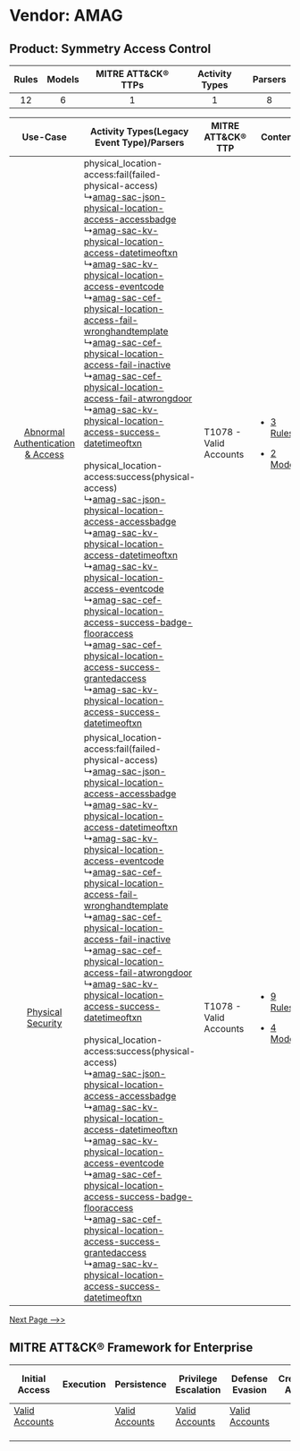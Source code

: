 Vendor: AMAG
============
Product: Symmetry Access Control
--------------------------------
| Rules | Models | MITRE ATT&CK® TTPs | Activity Types | Parsers |
|:-----:|:------:|:------------------:|:--------------:|:-------:|
|  12   |   6    |         1          |       1        |    8    |

|    Use-Case    | Activity Types(Legacy Event Type)/Parsers    | MITRE ATT&CK® TTP          | Content    |
|:----:| ---- | ---- | ---- |
| [Abnormal Authentication & Access](../../../UseCases/uc_abnormal_authentication_&_access.md) |  physical_location-access:fail(failed-physical-access)<br> ↳[amag-sac-json-physical-location-access-accessbadge](Ps/pC_amagsacjsonphysicallocationaccessaccessbadge.md)<br> ↳[amag-sac-kv-physical-location-access-datetimeoftxn](Ps/pC_amagsackvphysicallocationaccessdatetimeoftxn.md)<br> ↳[amag-sac-kv-physical-location-access-eventcode](Ps/pC_amagsackvphysicallocationaccesseventcode.md)<br> ↳[amag-sac-cef-physical-location-access-fail-wronghandtemplate](Ps/pC_amagsaccefphysicallocationaccessfailwronghandtemplate.md)<br> ↳[amag-sac-cef-physical-location-access-fail-inactive](Ps/pC_amagsaccefphysicallocationaccessfailinactive.md)<br> ↳[amag-sac-cef-physical-location-access-fail-atwrongdoor](Ps/pC_amagsaccefphysicallocationaccessfailatwrongdoor.md)<br> ↳[amag-sac-kv-physical-location-access-success-datetimeoftxn](Ps/pC_amagsackvphysicallocationaccesssuccessdatetimeoftxn.md)<br><br> physical_location-access:success(physical-access)<br> ↳[amag-sac-json-physical-location-access-accessbadge](Ps/pC_amagsacjsonphysicallocationaccessaccessbadge.md)<br> ↳[amag-sac-kv-physical-location-access-datetimeoftxn](Ps/pC_amagsackvphysicallocationaccessdatetimeoftxn.md)<br> ↳[amag-sac-kv-physical-location-access-eventcode](Ps/pC_amagsackvphysicallocationaccesseventcode.md)<br> ↳[amag-sac-cef-physical-location-access-success-badge-flooraccess](Ps/pC_amagsaccefphysicallocationaccesssuccessbadgeflooraccess.md)<br> ↳[amag-sac-cef-physical-location-access-success-grantedaccess](Ps/pC_amagsaccefphysicallocationaccesssuccessgrantedaccess.md)<br> ↳[amag-sac-kv-physical-location-access-success-datetimeoftxn](Ps/pC_amagsackvphysicallocationaccesssuccessdatetimeoftxn.md)<br> | T1078 - Valid Accounts<br> | [<ul><li>3 Rules</li></ul><ul><li>2 Models</li></ul>](RM/r_m_amag_symmetry_access_control_Abnormal_Authentication_&_Access.md) |
|    [Physical Security](../../../UseCases/uc_physical_security.md)    |  physical_location-access:fail(failed-physical-access)<br> ↳[amag-sac-json-physical-location-access-accessbadge](Ps/pC_amagsacjsonphysicallocationaccessaccessbadge.md)<br> ↳[amag-sac-kv-physical-location-access-datetimeoftxn](Ps/pC_amagsackvphysicallocationaccessdatetimeoftxn.md)<br> ↳[amag-sac-kv-physical-location-access-eventcode](Ps/pC_amagsackvphysicallocationaccesseventcode.md)<br> ↳[amag-sac-cef-physical-location-access-fail-wronghandtemplate](Ps/pC_amagsaccefphysicallocationaccessfailwronghandtemplate.md)<br> ↳[amag-sac-cef-physical-location-access-fail-inactive](Ps/pC_amagsaccefphysicallocationaccessfailinactive.md)<br> ↳[amag-sac-cef-physical-location-access-fail-atwrongdoor](Ps/pC_amagsaccefphysicallocationaccessfailatwrongdoor.md)<br> ↳[amag-sac-kv-physical-location-access-success-datetimeoftxn](Ps/pC_amagsackvphysicallocationaccesssuccessdatetimeoftxn.md)<br><br> physical_location-access:success(physical-access)<br> ↳[amag-sac-json-physical-location-access-accessbadge](Ps/pC_amagsacjsonphysicallocationaccessaccessbadge.md)<br> ↳[amag-sac-kv-physical-location-access-datetimeoftxn](Ps/pC_amagsackvphysicallocationaccessdatetimeoftxn.md)<br> ↳[amag-sac-kv-physical-location-access-eventcode](Ps/pC_amagsackvphysicallocationaccesseventcode.md)<br> ↳[amag-sac-cef-physical-location-access-success-badge-flooraccess](Ps/pC_amagsaccefphysicallocationaccesssuccessbadgeflooraccess.md)<br> ↳[amag-sac-cef-physical-location-access-success-grantedaccess](Ps/pC_amagsaccefphysicallocationaccesssuccessgrantedaccess.md)<br> ↳[amag-sac-kv-physical-location-access-success-datetimeoftxn](Ps/pC_amagsackvphysicallocationaccesssuccessdatetimeoftxn.md)<br> | T1078 - Valid Accounts<br> | [<ul><li>9 Rules</li></ul><ul><li>4 Models</li></ul>](RM/r_m_amag_symmetry_access_control_Physical_Security.md)    |
[Next Page -->>](2_ds_amag_symmetry_access_control.md)

MITRE ATT&CK® Framework for Enterprise
--------------------------------------
| Initial Access                                                      | Execution | Persistence                                                         | Privilege Escalation                                                | Defense Evasion                                                     | Credential Access | Discovery | Lateral Movement | Collection | Command and Control | Exfiltration | Impact |
| ------------------------------------------------------------------- | --------- | ------------------------------------------------------------------- | ------------------------------------------------------------------- | ------------------------------------------------------------------- | ----------------- | --------- | ---------------- | ---------- | ------------------- | ------------ | ------ |
| [Valid Accounts](https://attack.mitre.org/techniques/T1078)<br><br> |           | [Valid Accounts](https://attack.mitre.org/techniques/T1078)<br><br> | [Valid Accounts](https://attack.mitre.org/techniques/T1078)<br><br> | [Valid Accounts](https://attack.mitre.org/techniques/T1078)<br><br> |                   |           |                  |            |                     |              |        |